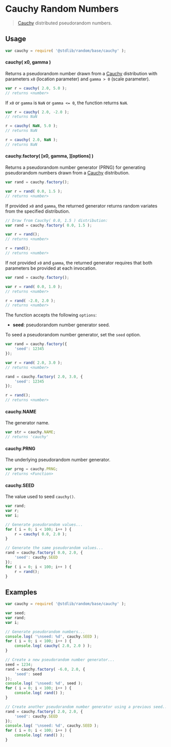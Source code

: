 # Cauchy Random Numbers

> [Cauchy][cauchy] distributed pseudorandom numbers.

<section class="usage">

## Usage

```javascript
var cauchy = require( '@stdlib/random/base/cauchy' );
```

#### cauchy( x0, gamma )

Returns a pseudorandom number drawn from a [Cauchy][cauchy] distribution with parameters `x0` (location parameter) and `gamma > 0` (scale parameter).

```javascript
var r = cauchy( 2.0, 5.0 );
// returns <number>
```

If `x0` or `gamma` is `NaN` or `gamma <= 0`, the function returns `NaN`.

```javascript
var r = cauchy( 2.0, -2.0 );
// returns NaN

r = cauchy( NaN, 5.0 );
// returns NaN

r = cauchy( 2.0, NaN );
// returns NaN
```

#### cauchy.factory( \[x0, gamma, ]\[options] )

Returns a pseudorandom number generator (PRNG) for generating pseudorandom numbers drawn from a [Cauchy][cauchy] distribution.

```javascript
var rand = cauchy.factory();

var r = rand( 0.0, 1.5 );
// returns <number>
```

If provided `x0` and `gamma`, the returned generator returns random variates from the specified distribution.

```javascript
// Draw from Cauchy( 0.0, 1.5 ) distribution:
var rand = cauchy.factory( 0.0, 1.5 );

var r = rand();
// returns <number>

r = rand();
// returns <number>
```

If not provided `x0` and `gamma`, the returned generator requires that both parameters be provided at each invocation.

```javascript
var rand = cauchy.factory();

var r = rand( 0.0, 1.0 );
// returns <number>

r = rand( -2.0, 2.0 );
// returns <number>
```

The function accepts the following `options`:

-   **seed**: pseudorandom number generator seed.

To seed a pseudorandom number generator, set the `seed` option.

```javascript
var rand = cauchy.factory({
    'seed': 12345
});

var r = rand( 2.0, 3.0 );
// returns <number>

rand = cauchy.factory( 2.0, 3.0, {
    'seed': 12345
});

r = rand();
// returns <number>
```

#### cauchy.NAME

The generator name.

```javascript
var str = cauchy.NAME;
// returns 'cauchy'
```

#### cauchy.PRNG

The underlying pseudorandom number generator.

```javascript
var prng = cauchy.PRNG;
// returns <Function>
```

#### cauchy.SEED

The value used to seed `cauchy()`.

```javascript
var rand;
var r;
var i;

// Generate pseudorandom values...
for ( i = 0; i < 100; i++ ) {
    r = cauchy( 0.0, 2.0 );
}

// Generate the same pseudorandom values...
rand = cauchy.factory( 0.0, 2.0, {
    'seed': cauchy.SEED
});
for ( i = 0; i < 100; i++ ) {
    r = rand();
}
```

</section>

<!-- /.usage -->

<section class="examples">

## Examples

<!-- eslint no-undef: "error" -->

```javascript
var cauchy = require( '@stdlib/random/base/cauchy' );

var seed;
var rand;
var i;

// Generate pseudorandom numbers...
console.log( '\nseed: %d', cauchy.SEED );
for ( i = 0; i < 100; i++ ) {
    console.log( cauchy( 2.0, 2.0 ) );
}

// Create a new pseudorandom number generator...
seed = 1234;
rand = cauchy.factory( -6.0, 2.0, {
    'seed': seed
});
console.log( '\nseed: %d', seed );
for ( i = 0; i < 100; i++ ) {
    console.log( rand() );
}

// Create another pseudorandom number generator using a previous seed...
rand = cauchy.factory( 2.0, 2.0, {
    'seed': cauchy.SEED
});
console.log( '\nseed: %d', cauchy.SEED );
for ( i = 0; i < 100; i++ ) {
    console.log( rand() );
}
```

</section>

<!-- /.examples -->

<section class="links">

[cauchy]: https://en.wikipedia.org/wiki/Cauchy_distribution

</section>

<!-- /.links -->
